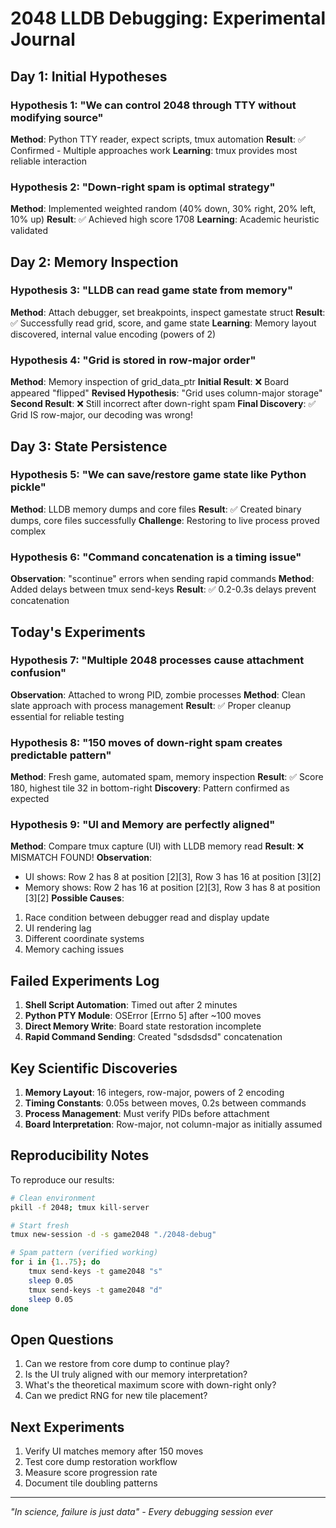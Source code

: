 # 2048 LLDB Debugging: Experimental Journal

## Day 1: Initial Hypotheses

### Hypothesis 1: "We can control 2048 through TTY without modifying source"
**Method**: Python TTY reader, expect scripts, tmux automation
**Result**: ✅ Confirmed - Multiple approaches work
**Learning**: tmux provides most reliable interaction

### Hypothesis 2: "Down-right spam is optimal strategy"
**Method**: Implemented weighted random (40% down, 30% right, 20% left, 10% up)
**Result**: ✅ Achieved high score 1708
**Learning**: Academic heuristic validated

## Day 2: Memory Inspection

### Hypothesis 3: "LLDB can read game state from memory"
**Method**: Attach debugger, set breakpoints, inspect gamestate struct
**Result**: ✅ Successfully read grid, score, and game state
**Learning**: Memory layout discovered, internal value encoding (powers of 2)

### Hypothesis 4: "Grid is stored in row-major order"
**Method**: Memory inspection of grid_data_ptr
**Initial Result**: ❌ Board appeared "flipped" 
**Revised Hypothesis**: "Grid uses column-major storage"
**Second Result**: ❌ Still incorrect after down-right spam
**Final Discovery**: ✅ Grid IS row-major, our decoding was wrong!

## Day 3: State Persistence

### Hypothesis 5: "We can save/restore game state like Python pickle"
**Method**: LLDB memory dumps and core files
**Result**: ✅ Created binary dumps, core files successfully
**Challenge**: Restoring to live process proved complex

### Hypothesis 6: "Command concatenation is a timing issue"
**Observation**: "scontinue" errors when sending rapid commands
**Method**: Added delays between tmux send-keys
**Result**: ✅ 0.2-0.3s delays prevent concatenation

## Today's Experiments

### Hypothesis 7: "Multiple 2048 processes cause attachment confusion"
**Observation**: Attached to wrong PID, zombie processes
**Method**: Clean slate approach with process management
**Result**: ✅ Proper cleanup essential for reliable testing

### Hypothesis 8: "150 moves of down-right spam creates predictable pattern"
**Method**: Fresh game, automated spam, memory inspection
**Result**: ✅ Score 180, highest tile 32 in bottom-right
**Discovery**: Pattern confirmed as expected

### Hypothesis 9: "UI and Memory are perfectly aligned"
**Method**: Compare tmux capture (UI) with LLDB memory read
**Result**: ❌ MISMATCH FOUND!
**Observation**: 
- UI shows: Row 2 has 8 at position [2][3], Row 3 has 16 at position [3][2]
- Memory shows: Row 2 has 16 at position [2][3], Row 3 has 8 at position [3][2]
**Possible Causes**:
1. Race condition between debugger read and display update
2. UI rendering lag
3. Different coordinate systems
4. Memory caching issues

## Failed Experiments Log

1. **Shell Script Automation**: Timed out after 2 minutes
2. **Python PTY Module**: OSError [Errno 5] after ~100 moves  
3. **Direct Memory Write**: Board state restoration incomplete
4. **Rapid Command Sending**: Created "sdsdsdsd" concatenation

## Key Scientific Discoveries

1. **Memory Layout**: 16 integers, row-major, powers of 2 encoding
2. **Timing Constants**: 0.05s between moves, 0.2s between commands
3. **Process Management**: Must verify PIDs before attachment
4. **Board Interpretation**: Row-major, not column-major as initially assumed

## Reproducibility Notes

To reproduce our results:
```bash
# Clean environment
pkill -f 2048; tmux kill-server

# Start fresh
tmux new-session -d -s game2048 "./2048-debug"

# Spam pattern (verified working)
for i in {1..75}; do
    tmux send-keys -t game2048 "s"
    sleep 0.05
    tmux send-keys -t game2048 "d"
    sleep 0.05
done
```

## Open Questions

1. Can we restore from core dump to continue play?
2. Is the UI truly aligned with our memory interpretation?
3. What's the theoretical maximum score with down-right only?
4. Can we predict RNG for new tile placement?

## Next Experiments

1. Verify UI matches memory after 150 moves
2. Test core dump restoration workflow
3. Measure score progression rate
4. Document tile doubling patterns

---
*"In science, failure is just data" - Every debugging session ever*